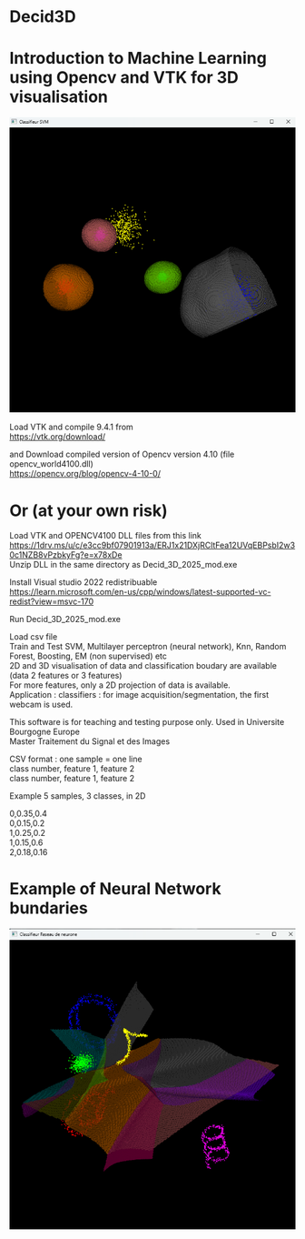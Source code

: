 # Decid3D

# **Introduction to Machine Learning using Opencv and VTK for 3D visualisation**  

![SVM](images/svm.png "SVM bundaries")

Load VTK and compile 9.4.1 from  
https://vtk.org/download/  

and 
Download compiled version of Opencv version 4.10 (file opencv_world4100.dll)  
https://opencv.org/blog/opencv-4-10-0/  


# Or (at your own risk)
Load VTK and OPENCV4100 DLL files from this link  
https://1drv.ms/u/c/e3cc9bf07901913a/ERJ1x21DXjRCltFea12UVqEBPsbI2w30c1NZB8vPzbkyFg?e=x78xDe  
Unzip DLL in the same directory as Decid_3D_2025_mod.exe  
 
Install Visual studio 2022 redistribuable  
https://learn.microsoft.com/en-us/cpp/windows/latest-supported-vc-redist?view=msvc-170  

Run Decid_3D_2025_mod.exe  

Load csv file  
Train and Test SVM, Multilayer perceptron (neural network), Knn, Random Forest, Boosting, EM (non supervised) etc   
2D and 3D visualisation of data and classification boudary are available (data 2 features or 3 features)  
For more features, only a 2D projection of data is available.  
Application : classifiers : for image acquisition/segmentation, the first webcam is used.  

This software is for teaching and testing purpose only. 
Used in Universite Bourgogne Europe  
Master Traitement du Signal et des Images  

CSV format : one sample = one line  
class number, feature 1, feature 2  
class number, feature 1, feature 2 

Example 5 samples, 3 classes, in 2D

0,0.35,0.4  
0,0.15,0.2  
1,0.25,0.2  
1,0.15,0.6  
2,0.18,0.16  

# Example of Neural Network bundaries

![NN](images/neural%20network.png "Neural network bundaries")
